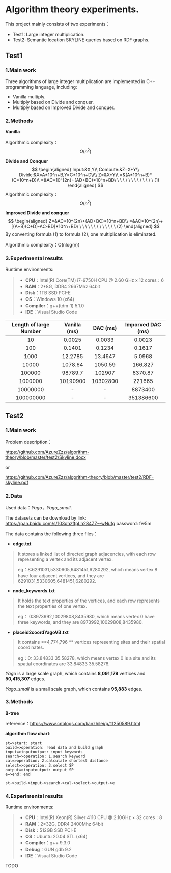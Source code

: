 # Algorithm theory experiments.


This project mainly consists of two experiments：

- Test1: Large integer multiplication.
- Test2: Semantic location SKYLINE queries based on RDF graphs.



## Test1



### 1.Main work

Three algorithms of large integer multiplication are implemented in C++ programming language, including:
- Vanilla multiply.
- Multiply based on Divide and conquer.
- Multiply based on Improved  Divide and conquer.



### 2.Methods

**Vanilla**

Algorithmic complexity：$$ O(n^2) $$

**Divide and Conquer**
$$
\begin{aligned}
Input:&X,Y\\
Compute:&Z=X*Y\\
Divide:&X=A*10^n+B,Y=C*10^n+D\\\\
Z=&X*Y\\
=&(A*10^n+B)*(C*10^n+D)\\
=&AC*10^{2n}+(AD+BC)*10^n+BD\ \ \ \ \ \ \ \ \ \ \ \ \ \ (1)
\end{aligned}
$$
Algorithmic complexity：$$ O(n^2) $$



**Improved  Divide and conquer**
$$
\begin{aligned}
Z=&AC*10^{2n}+(AD+BC)*10^n+BD\\
=&AC*10^{2n}+[(A+B)(C+D)-AC-BD]*10^n+BD\ \ \ \ \ \ \ \ \ \ \ \ \ \ (2)
\end{aligned}
$$
By converting formula (1) to formula (2), one multiplication is eliminated.

Algorithmic complexity：O(nlog(n))



### 3.Experimental results 

Runtime environments:

> - **CPU**：Intel(R) Core(TM) i7-9750H CPU @ 2.60 GHz x 12  cores：6
> - **RAM**：2*8G, DDR4 2667Mhz 64bit
> - **Disk**：1TB SSD PCI-E
> - **OS**：Windows 10 (x64)
> - **Compiler**：g++(tdm-1) 5.1.0
> - **IDE**：Visual Studio Code



| Length of large Number | Vanilla (ms) | DAC (ms) | Imporved DAC (ms) |
| :--------------------: | :----------: | :------: | :---------------: |
|           10           |    0.0025    |  0.0033  |      0.0023       |
|          100           |    0.1401    |  0.1234  |      0.1617       |
|          1000          |   12.2785    | 13.4647  |      5.0968       |
|         10000          |   1078.64    | 1050.59  |      166.827      |
|         100000         |   98789.7    |  102907  |      6370.87      |
|        1000000         |   10190900   | 10302800 |      221665       |
|        10000000        |      -       |    -     |      8873400      |
|       100000000        |      -       |    -     |     351386600     |




## Test2



### 1.Main work

Problem description：

https://github.com/AzureZzz/algorithm-theory/blob/master/test2/Skyline.docx

or

https://github.com/AzureZzz/algorithm-theory/blob/master/test2/RDF-skyline.pdf





### 2.Data

Used data：*Yago*，*Yago_small*.

The datasets can be download by link: https://pan.baidu.com/s/103ohzftpLh284ZZ--wNufg  password: fw5m

The data contains the following three files：

- **edge.txt**

> It stores a linked list of directed graph adjacencies, with each row representing a vertex and its adjacent vertex.
>
> eg：8:6291031,5330605,6481451,6280292, which means vertex 8 have four adjacent vertices, and they are 6291031,5330605,6481451,6280292.

- **node_keywords.txt**

> It holds the text properties of the vertices, and each row represents the text properties of one vertex.
>
> eg： 0:8973992,10029808,8435980, which means vertex 0 have three keywords, and they are 8973992,10029808,8435980.

- **placeid2coordYagoVB.txt**

> It contains **4,774,796 ** vertices representing sites and their spatial coordinates.
>
> eg：0: 33.84833 35.58278, which means vertex 0 is a site and its spatial coordinates are 33.84833 35.58278.

*Yago* is a large scale graph, which contains **8,091,179** vertices and **50,415,307** edges.

*Yago_small* is a small scale graph, which contains **95,883** edges.





### 3.Methods

**B-tree**

reference：https://www.cnblogs.com/lianzhilei/p/11250589.html



**algorithm flow chart**:

```flow
st=>start: start
build=>operation: read data and build graph
input=>inputoutput: input keywords
search=>operation: 1.search keyword
cal=>operation: 2.calculate shortest distance
select=>operation: 3.select SP
output=>inputoutput: output SP
e=>end: end

st->build->input->search->cal->select->output->e

```








### 4.Experimental results 

Runtime environments:

> - **CPU**：Intel(R) Xeon(R) Silver 4110 CPU @ 2.10GHz × 32  cores：8
> - **RAM**：2*32G, DDR4 2400Mhz 64bit
> - **Disk**：512GB SSD PCI-E
> - **OS**：Ubuntu 20.04 STL (x64)
> - **Compiler**：g++ 9.3.0
> - **Debug**：GUN gdb 9.2
> - **IDE**：Visual Studio Code

TODO



